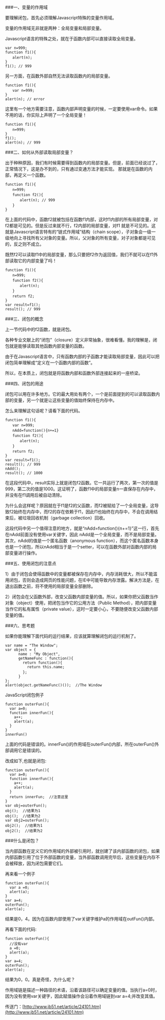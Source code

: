 ###一、变量的作用域

要理解闭包，首先必须理解Javascript特殊的变量作用域。

变量的作用域无非就是两种：全局变量和局部变量。

Javascript语言的特殊之处，就在于函数内部可以直接读取全局变量。

```
var n=999;
function f1(){
　　alert(n);
}
f1(); // 999
```

另一方面，在函数外部自然无法读取函数内的局部变量。

```
function f1(){
　　var n=999;
}
alert(n); // error
```

这里有一个地方需要注意，函数内部声明变量的时候，一定要使用var命令。如果不用的话，你实际上声明了一个全局变量！

```
function f1(){
　　n=999;
}
f1();
alert(n); // 999
```

###二、如何从外部读取局部变量？

出于种种原因，我们有时候需要得到函数内的局部变量。但是，前面已经说过了，正常情况下，这是办不到的，只有通过变通方法才能实现。
那就是在函数的内部，再定义一个函数。

```
function f1(){
　　n=999;
　　function f2(){
　　　　alert(n); // 999
　　}
}
```

在上面的代码中，函数f2就被包括在函数f1内部，这时f1内部的所有局部变量，对f2都是可见的。但是反过来就不行，f2内部的局部变量，对f1 就是不可见的。这就是Javascript语言特有的“链式作用域”结构（chain scope），子对象会一级一级地向上寻找所有父对象的变量。所以，父对象的所有变量，对子对象都是可见的，反之则不成立。

既然f2可以读取f1中的局部变量，那么只要把f2作为返回值，我们不就可以在f1外部读取它的内部变量了吗！

```
function f1(){
　　n=999;
　　function f2(){
　　　　alert(n);
　　}
　　return f2;
}
var result=f1();
result(); // 999
```

###三、闭包的概念

上一节代码中的f2函数，就是闭包。

各种专业文献上的“闭包”（closure）定义非常抽象，很难看懂。我的理解是，闭包就是能够读取其他函数内部变量的函数。

由于在Javascript语言中，只有函数内部的子函数才能读取局部变量，因此可以把闭包简单理解成“定义在一个函数内部的函数”。

所以，在本质上，闭包就是将函数内部和函数外部连接起来的一座桥梁。

###四、闭包的用途

闭包可以用在许多地方。它的最大用处有两个，一个是前面提到的可以读取函数内部的变量，另一个就是让这些变量的值始终保持在内存中。

怎么来理解这句话呢？请看下面的代码。

```
function f1(){
　　var n=999;
　　nAdd=function(){n+=1}
　　function f2(){
　　　　alert(n);
　　}
　　return f2;
}
var result=f1();
result(); // 999
nAdd();
result(); // 1000
```

在这段代码中，result实际上就是闭包f2函数。它一共运行了两次，第一次的值是999，第二次的值是1000。这证明了，函数f1中的局部变量n一直保存在内存中，并没有在f1调用后被自动清除。

为什么会这样呢？原因就在于f1是f2的父函数，而f2被赋给了一个全局变量，这导致f2始终在内存中，而f2的存在依赖于f1，因此f1也始终在内存中，不会在调用结束后，被垃圾回收机制（garbage collection）回收。

这段代码中另一个值得注意的地方，就是“nAdd=function(){n+=1}”这一行，首先在nAdd前面没有使用var关键字，因此 nAdd是一个全局变量，而不是局部变量。其次，nAdd的值是一个匿名函数（anonymous function），而这个匿名函数本身也是一个闭包，所以nAdd相当于是一个setter，可以在函数外部对函数内部的局部变量进行操作。

###五、使用闭包的注意点

1）由于闭包会使得函数中的变量都被保存在内存中，内存消耗很大，所以不能滥用闭包，否则会造成网页的性能问题，在IE中可能导致内存泄露。解决方法是，在退出函数之前，将不使用的局部变量全部删除。

2）闭包会在父函数外部，改变父函数内部变量的值。所以，如果你把父函数当作对象（object）使用，把闭包当作它的公用方法（Public Method），把内部变量当作它的私有属性（private value），这时一定要小心，不要随便改变父函数内部变量的值。

###六、思考题

如果你能理解下面代码的运行结果，应该就算理解闭包的运行机制了。

```
var name = "The Window";   
var object = {   
      name : "My Object",   
      getNameFunc : function(){
        return function(){   
          return this.name;   
　　　   };   
      }   
};   
alert(object.getNameFunc()());  //The Window
```

JavaScript闭包例子

```
function outerFun(){
  var a=0;
  function innerFun(){
    a++;
    alert(a);
  }    
}
innerFun()
```

上面的代码是错误的。innerFun()的作用域在outerFun()内部，所在outerFun()外部调用它是错误的。

改成如下,也就是闭包:

```
function outerFun(){
  var a=0;
  function innerFun(){
    a++;
    alert(a);
  }
  return innerFun;  //注意这里
}
var obj=outerFun();
obj();  //结果为1
obj();  //结果为2
var obj2=outerFun();
obj2();  //结果为1
obj2();  //结果为2
```

###什么是闭包？

当内部函数在定义它的作用域的外部被引用时，就创建了该内部函数的闭包，如果内部函数引用了位于外部函数的变量，当外部函数调用完毕后，这些变量在内存不会被释放，因为闭包需要它们。

再来看一个例子

```
function outerFun(){
  var a =0;
  alert(a);  
}
var a=4;
outerFun();
alert(a);
```
结果是0，4。因为在函数内部使用了var关键字维护a的作用域在outFun()内部。

再看下面的代码:

```
function outerFun(){
  //没有var 
  a =0;
  alert(a);  
}
var a=4;
outerFun();
alert(a);
```

结果为0，0。真是奇怪，为什么呢？

作用域链是描述一种路径的术语，沿着该路径可以确定变量的值。当执行a=0时，因为没有使用var关键字，因此赋值操作会沿着作用域链到var a=4;并改变其值。

传送门：[http://www.jb51.net/article/24101.htm](http://www.jb51.net/article/24101.htm)

